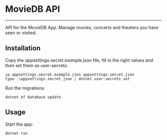 # MovieDB API

---

API for the MovieDB App. Manage movies, concerts and theaters you have seen or visited.

## Installation

Copy the *appsettings.secret.example.json* file, fill in the right values and then set them as user-secrets:
```
cp appsettings.secret.example.json appsettings.secret.json
type .\appsettings.secret.json | dotnet user-secrets set
```

Run the migrations:
```
dotnet ef database update
```

## Usage

Start the app:
```
dotnet run
```
